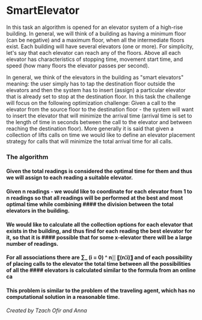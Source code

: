 # SmartElevator


In this task an algorithm is opened for an elevator system of a high-rise building. In general, we will think of a building as having a minimum floor (can be negative) and a maximum floor, when all the intermediate floors exist. Each building will have several elevators (one or more). For simplicity, let's say that each elevator can reach any of the floors. Above all each elevator has characteristics of stopping time, movement start time, and speed (how many floors the elevator passes per second).

In general, we think of the elevators in the building as "smart elevators" meaning: the user simply has to tap the destination floor outside the elevators and then the system has to insert (assign) a particular elevator that is already set to stop at the destination floor.
In this task the challenge will focus on the following optimization challenge:
Given a call to the elevator from the source floor to the destination floor - the system will want to insert the elevator that will minimize the arrival time (arrival time is set to the length of time in seconds between the call to the elevator and between reaching the destination floor). More generally it is said that given a collection of lifts calls on time we would like to define an elevator placement strategy for calls that will minimize the total arrival time for all calls.

### The algorithm

#### Given the total readings is considered the optimal time for them and thus we will assign to each reading a suitable elevator.
#### Given n readings - we would like to coordinate for each elevator from 1 to n readings so that all readings will be performed at the best and most optimal time while combining #### the division between the total elevators in the building.
#### We would like to calculate all the collection options for each elevator that exists in the building, and thus find for each reading the best elevator for it, so that it is #### possible that for some x-elevator there will be a large number of readings.
#### For all associations there are ∑_ (i = 0) ^ n▒ 〖(n¦i)〗 and of each possibility of placing calls to the elevator the total time between all the possibilities of all the #### elevators is calculated similar to the formula from an online ca
#### This problem is similar to the problem of the traveling agent, which has no computational solution in a reasonable time. 


###### Created by Tzach Ofir and Anna 
